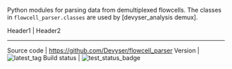 Python modules for parsing data from demultiplexed flowcells. The classes in `flowcell_parser.classes` are used by [devyser_analysis demux].

Header1      | Header2
------------- ----------------
Source code  | https://github.com/Devyser/flowcell_parser
Version      | ![latest_tag](https://img.shields.io/badge/tag-v1.1-blue)
Build status | ![test_status_badge](https://github.com/Snorkan/flowcell_parser/actions/workflows/pytest.yml/badge.svg)



